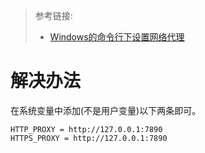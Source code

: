 > 参考链接:
>- [Windows的命令行下设置网络代理](https://blog.csdn.net/sptoor/article/details/8723025)

# 解决办法  
在系统变量中添加(不是用户变量)以下两条即可。
```
HTTP_PROXY = http://127.0.0.1:7890
HTTPS_PROXY = http://127.0.0.1:7890
```
